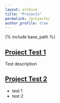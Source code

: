 ```yaml
---
layout: archive
title: "Projects"
permalink: /projects/
author_profile: true
---
```


{% include base_path %}

## [Project Test 1](https://google.com)
Test description 

## [Project Test 2](https://google.com)
- test 1
- test 2
